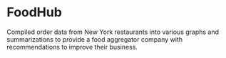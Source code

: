 # FoodHub
Compiled order data from New York restaurants into various graphs and summarizations to provide a food aggregator company with recommendations to improve their business.
